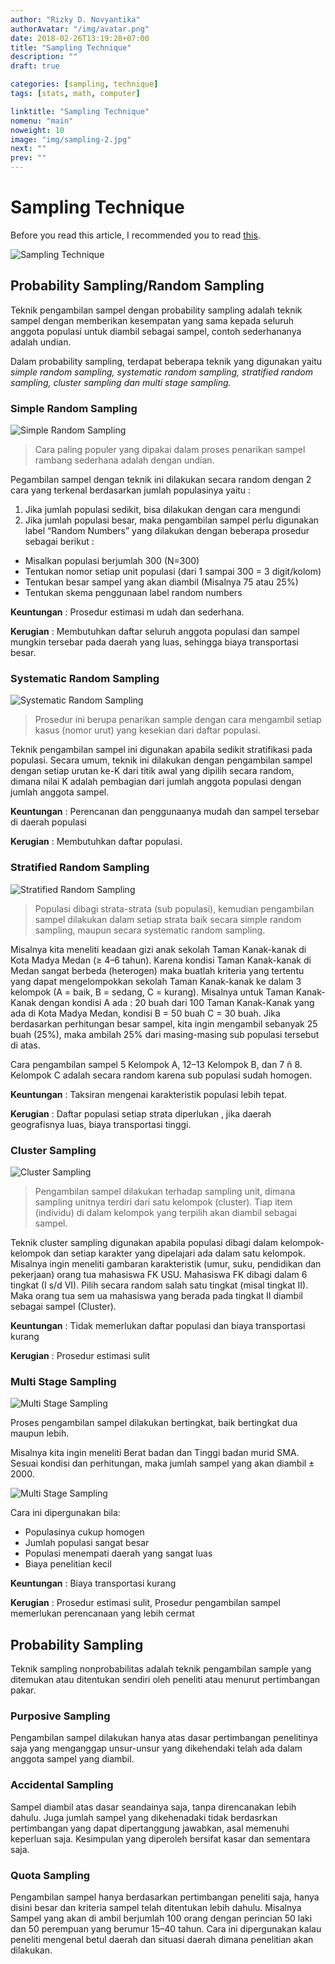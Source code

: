 ```yaml
---
author: "Rizky D. Novyantika"
authorAvatar: "/img/avatar.png"
date: 2018-02-26T13:19:28+07:00
title: "Sampling Technique"
description: ""
draft: true

categories: [sampling, technique]
tags: [stats, math, computer]

linktitle: "Sampling Technique"
nomenu: "main"
noweight: 10
image: "img/sampling-2.jpg"
next: ""
prev: ""
---
```


# Sampling Technique

Before you read this article, I recommended you to read [this](https://rizkynovyantika.github.io/post/how-can-i-get-best-sample/).

![Sampling Technique](/images/sampling-technique/1.png)

## Probability Sampling/Random Sampling
Teknik pengambilan sampel dengan probability sampling adalah teknik sampel dengan memberikan kesempatan yang sama kepada seluruh anggota populasi untuk diambil sebagai sampel, contoh sederhananya adalah undian.

Dalam probability sampling, terdapat beberapa teknik yang digunakan yaitu _simple random sampling, systematic random sampling, stratified random sampling, cluster sampling dan multi stage sampling._

### Simple Random Sampling
![Simple Random Sampling](/images/sampling-technique/2.png)

> Cara paling populer yang dipakai dalam proses penarikan sampel rambang sederhana adalah dengan undian.

Pegambilan sampel dengan teknik ini dilakukan secara random dengan 2 cara yang terkenal berdasarkan jumlah populasinya yaitu :

1. Jika jumlah populasi sedikit, bisa dilakukan dengan cara mengundi
2. Jika jumlah populasi besar, maka pengambilan sampel perlu digunakan label “Random Numbers” yang dilakukan dengan beberapa prosedur sebagai berikut :

* Misalkan populasi berjumlah 300 (N=300)
* Tentukan nomor setiap unit populasi (dari 1 sampai 300 = 3 digit/kolom)
* Tentukan besar sampel yang akan diambil (Misalnya 75 atau 25%)
* Tentukan skema penggunaan label random numbers

**Keuntungan** : Prosedur estimasi m udah dan sederhana.

**Kerugian** : Membutuhkan daftar seluruh anggota populasi dan sampel mungkin tersebar pada daerah yang luas, sehingga biaya transportasi besar.

### Systematic Random Sampling
![Systematic Random Sampling](/images/sampling-technique/3.png)

> Prosedur ini berupa penarikan sample dengan cara mengambil setiap kasus (nomor urut) yang kesekian dari daftar populasi.

Teknik pengambilan sampel ini digunakan apabila sedikit stratifikasi pada populasi. Secara umum, teknik ini dilakukan dengan pengambilan sampel dengan setiap urutan ke-K dari titik awal yang dipilih secara random, dimana nilai K adalah pembagian dari jumlah anggota populasi dengan jumlah anggota sampel.

**Keuntungan** : Perencanan dan penggunaanya mudah dan sampel tersebar di daerah populasi

**Kerugian** : Membutuhkan daftar populasi.

### Stratified Random Sampling
![Stratified Random Sampling](/images/sampling-technique/4.png)

> Populasi dibagi strata-strata (sub populasi), kemudian pengambilan sampel dilakukan dalam setiap strata baik secara simple random sampling, maupun secara systematic random sampling.

Misalnya kita meneliti keadaan gizi anak sekolah Taman Kanak-kanak di Kota Madya Medan (≥ 4–6 tahun). Karena kondisi Taman Kanak-kanak di Medan sangat berbeda (heterogen) maka buatlah kriteria yang tertentu yang dapat mengelompokkan sekolah Taman Kanak-kanak ke dalam 3 kelompok (A = baik, B = sedang, C = kurang). Misalnya untuk Taman Kanak-Kanak dengan kondisi A ada : 20 buah dari 100 Taman Kanak-Kanak yang ada di Kota Madya Medan, kondisi B = 50 buah C = 30 buah. Jika berdasarkan perhitungan besar sampel, kita ingin mengambil sebanyak 25 buah (25%), maka ambilah 25% dari masing-masing sub populasi tersebut di atas.

Cara pengambilan sampel 5 Kelompok A, 12–13 Kelompok B, dan 7 ñ 8. Kelompok C adalah secara random karena sub populasi sudah homogen.

**Keuntungan** : Taksiran mengenai karakteristik populasi lebih tepat.

**Kerugian** : Daftar populasi setiap strata diperlukan , jika daerah geografisnya luas, biaya transportasi tinggi.

### Cluster Sampling
![Cluster Sampling](/images/sampling-technique/5.png)

> Pengambilan sampel dilakukan terhadap sampling unit, dimana sampling unitnya terdiri dari satu kelompok (cluster). Tiap item (individu) di dalam kelompok yang terpilih akan diambil sebagai sampel.

Teknik cluster sampling digunakan apabila populasi dibagi dalam kelompok-kelompok dan setiap karakter yang dipelajari ada dalam satu kelompok.
Misalnya ingin meneliti gambaran karakteristik (umur, suku, pendidikan dan pekerjaan) orang tua mahasiswa FK USU. Mahasiswa FK dibagi dalam 6 tingkat (I s/d VI). Pilih secara random salah satu tingkat (misal tingkat II). Maka orang tua sem ua mahasiswa yang berada pada tingkat II diambil sebagai sampel (Cluster).

**Keuntungan** : Tidak memerlukan daftar populasi dan biaya transportasi kurang

**Kerugian** : Prosedur estimasi sulit

### Multi Stage Sampling
![Multi Stage Sampling](/images/sampling-technique/6.png)

Proses pengambilan sampel dilakukan bertingkat, baik bertingkat dua maupun lebih.

Misalnya kita ingin meneliti Berat badan dan Tinggi badan murid SMA. Sesuai kondisi dan perhitungan, maka jumlah sampel yang akan diambil ± 2000.

![Multi Stage Sampling](/images/sampling-technique/7.png)

Cara ini dipergunakan bila:

* Populasinya cukup homogen
* Jumlah populasi sangat besar
* Populasi menempati daerah yang sangat luas
* Biaya penelitian kecil

**Keuntungan** : Biaya transportasi kurang

**Kerugian** : Prosedur estimasi sulit, Prosedur pengambilan sampel memerlukan perencanaan yang lebih cermat



## Probability Sampling
Teknik sampling nonprobabilitas adalah teknik pengambilan sample yang ditemukan atau ditentukan sendiri oleh peneliti atau menurut pertimbangan pakar.

### Purposive Sampling
Pengambilan sampel dilakukan hanya atas dasar pertimbangan penelitinya saja yang menganggap unsur-unsur yang dikehendaki telah ada dalam anggota sampel yang diambil.

### Accidental Sampling
Sampel diambil atas dasar seandainya saja, tanpa direncanakan lebih dahulu. Juga jumlah sampel yang dikehenadaki tidak berdasrkan pertimbangan yang dapat dipertanggung jawabkan, asal memenuhi keperluan saja. Kesimpulan yang diperoleh bersifat kasar dan sementara saja.

### Quota Sampling
Pengambilan sampel hanya berdasarkan pertimbangan peneliti saja, hanya disini besar dan kriteria sampel telah ditentukan lebih dahulu. Misalnya Sampel yang akan di ambil berjumlah 100 orang dengan perincian 50 laki dan 50 perempuan yang berumur 15–40 tahun. Cara ini dipergunakan kalau peneliti mengenal betul daerah dan situasi daerah dimana penelitian akan dilakukan.